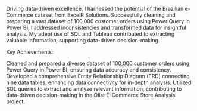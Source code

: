 Driving data-driven excellence, I harnessed the potential of the Brazilian e-Commerce dataset from ExcelR Solutions. Successfully cleaning and preparing a vast dataset of 100,000 customer orders using Power Query in Power BI, I addressed inconsistencies and transformed data for insightful analysis. My adept use of SQL and Tableau contributed to extracting valuable information, supporting data-driven decision-making.

Key Achievements:

Cleaned and prepared a diverse dataset of 100,000 customer orders using Power Query in Power BI, ensuring data accuracy and consistency.
Developed a comprehensive Entity Relationship Diagram (ERD) connecting nine data tables, enhancing data connectivity for in-depth analysis.
Utilized SQL queries to extract and analyze relevant information, contributing to data-driven decision-making in the Olist E-Commerce Store Analysis project.

